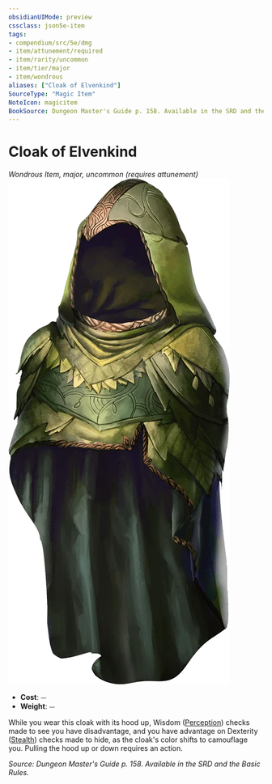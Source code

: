 ```yaml
---
obsidianUIMode: preview
cssclass: json5e-item
tags:
- compendium/src/5e/dmg
- item/attunement/required
- item/rarity/uncommon
- item/tier/major
- item/wondrous
aliases: ["Cloak of Elvenkind"]
SourceType: "Magic Item"
NoteIcon: magicitem
BookSource: Dungeon Master's Guide p. 158. Available in the SRD and the Basic Rules.
---
```

# Cloak of Elvenkind
*Wondrous Item, major, uncommon (requires attunement)*  
![](https://raw.githubusercontent.com/5etools-mirror-2/5etools-img/main/items/DMG/Cloak%20of%20Elvenkind.webp#right)  

- **Cost**: ⏤
- **Weight**: ⏤

While you wear this cloak with its hood up, Wisdom ([Perception](/3-Mechanics/CLI/rules/skills.md#Perception)) checks made to see you have disadvantage, and you have advantage on Dexterity ([Stealth](/3-Mechanics/CLI/rules/skills.md#Stealth)) checks made to hide, as the cloak's color shifts to camouflage you. Pulling the hood up or down requires an action.

*Source: Dungeon Master's Guide p. 158. Available in the SRD and the Basic Rules.*